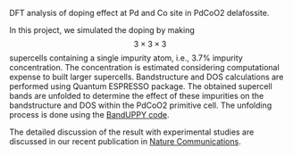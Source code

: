 DFT analysis of doping effect at Pd and Co site in PdCoO2 delafossite. 

In this project, we simulated the doping by making $$3\times3\times3$$ supercells containing a single impurity atom, i.e., 3.7% impurity concentration. The concentration is estimated considering computational expense to built larger supercells. Bandstructure and DOS calculations are performed using  Quantum ESPRESSO package. The obtained supercell bands are unfolded to determine the effect of these impurities on the bandstructure and DOS within the PdCoO2 primitive cell. The unfolding process is done using the [BandUPPY code](https://github.com/band-unfolding/banduppy). 

The detailed discussion of the result with experimental studies are discussed in our recent publication in [Nature Communications](https://www.nature.com/articles/s41467-024-45239-6). 
